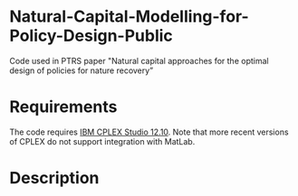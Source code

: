 # Natural-Capital-Modelling-for-Policy-Design-Public
Code used in PTRS paper "Natural capital approaches for the optimal design of policies for nature recovery”

# Requirements
The code requires [IBM CPLEX Studio 12.10](https://www.ibm.com/support/pages/downloading-ibm-ilog-cplex-optimization-studio-v12100). Note that more recent versions of CPLEX do not support integration with MatLab.

# Description
